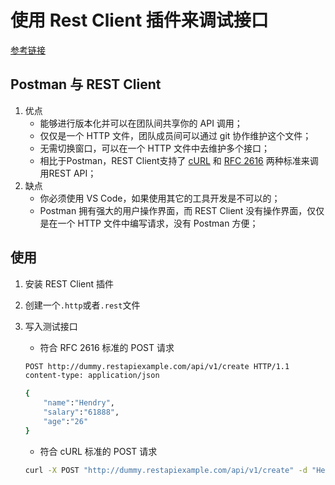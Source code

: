
# 使用 Rest Client 插件来调试接口 #

[参考链接](https://juejin.im/post/5e2067f7f265da3e405028fb)

## Postman 与 REST Client ##

1. 优点
    + 能够进行版本化并可以在团队间共享你的 API 调用；
    + 仅仅是一个 HTTP 文件，团队成员间可以通过 git 协作维护这个文件；
    + 无需切换窗口，可以在一个 HTTP 文件中去维护多个接口；
    + 相比于Postman，REST Client支持了 [cURL](https://link.zhihu.com/?target=https%3A//en.wikipedia.org/wiki/CURL) 和 [RFC 2616](https://link.zhihu.com/?target=https%3A//www.w3.org/Protocols/rfc2616/rfc2616-sec5.html) 两种标准来调用REST API；
2. 缺点
    + 你必须使用 VS Code，如果使用其它的工具开发是不可以的；
    + Postman 拥有强大的用户操作界面，而 REST Client 没有操作界面，仅仅是在一个 HTTP 文件中编写请求，没有 Postman 方便；

## 使用 ##

1. 安装 REST Client 插件
2. 创建一个`.http`或者`.rest`文件
3. 写入测试接口
    + 符合 RFC 2616 标准的 POST 请求

    ```bash
    POST http://dummy.restapiexample.com/api/v1/create HTTP/1.1
    content-type: application/json

    {
        "name":"Hendry",
        "salary":"61888",
        "age":"26"
    }
    ```

    + 符合 cURL 标准的 POST 请求

    ```bash
    curl -X POST "http://dummy.restapiexample.com/api/v1/create" -d "Hello World"
    ```
